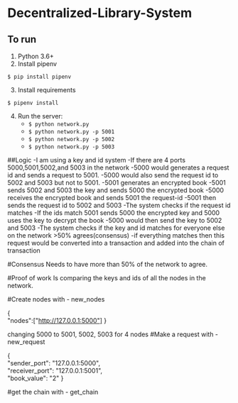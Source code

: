 # Decentralized-Library-System

## To run
1. Python 3.6+
2. Install pipenv
```
$ pip install pipenv 
```
3. Install requirements  
```
$ pipenv install 
``` 
4. Run the server:
    * `$ python network.py` 
    * `$ python network.py -p 5001`
    * `$ python network.py -p 5002`
    * `$ python network.py -p 5003`


##Logic 
-I am using a key and id system
-If there are 4 ports 5000,5001,5002,and 5003 in the network
-5000 would generates a request id and sends a request to 5001. 
-5000 would also send the request id to 5002 and 5003 but not to 5001. 
-5001 generates an encrypted book 
-5001 sends 5002 and 5003 the key and sends 5000 the encrypted book 
-5000 receives the encrypted book and sends 5001 the request-id 
-5001 then sends the request id to 5002 and 5003
-The system checks if the request id matches
-If the ids match 5001 sends 5000 the encrypted key and 5000 uses the key to decrypt the book 
-5000 would then send the key to 5002 and 5003
-The system checks if the key and id matches for everyone else on the network >50% agrees(consensus) 
-if everything matches then this request would be converted into a transaction and added into the chain of transaction 

#Consensus
Needs to have more than 50% of the network to agree.

#Proof of work
Is comparing the keys and ids of all the nodes in the network.

#Create nodes with - new_nodes 

{     
"nodes":["http://127.0.0.1:5000"] 
} 

changing 5000 to 5001, 5002, 5003 for 4 nodes 
#Make a request with - new_request 

{     
"sender_port": "127.0.0.1:5000",     
"receiver_port": "127.0.0.1:5001",     
"book_value": "2" 
} 

#get the chain with - get_chain 
